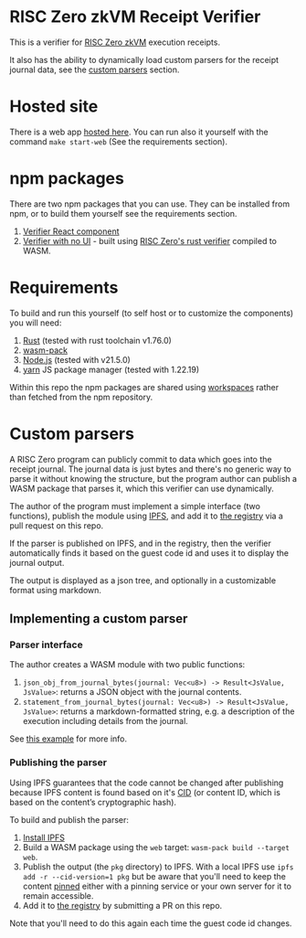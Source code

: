 # RISC Zero zkVM Receipt Verifier

This is a verifier for [RISC Zero zkVM](https://dev.risczero.com/api/zkvm/) execution receipts.

It also has the ability to dynamically load custom parsers for the receipt journal data, see the [custom parsers](#custom-parsers) section.


# Hosted site
There is a web app [hosted here](https://risc0.verify.eqtylab.io/). You can run also it yourself with the command `make start-web` (See the requirements section).


# npm packages
There are two npm packages that you can use. They can be installed from npm, or to build them yourself see the requirements section.

1. [Verifier React component](https://www.npmjs.com/package/@eqty/risc-zero-verifier-react)
2. [Verifier with no UI](https://www.npmjs.com/package/@eqty/risc-zero-verifier) - built using [RISC Zero's rust verifier](https://docs.rs/risc0-zkvm/0.20.1/risc0_zkvm/struct.Receipt.html#method.verify) compiled to WASM.


# Requirements
To build and run this yourself (to self host or to customize the components) you will need:

1. [Rust](https://www.rust-lang.org/) (tested with rust toolchain v1.76.0)
2. [wasm-pack](https://rustwasm.github.io/)
3. [Node.js](https://nodejs.org/en) (tested with v21.5.0)
4. [yarn](https://yarnpkg.com/) JS package manager (tested with 1.22.19)

Within this repo the npm packages are shared using [workspaces](https://yarnpkg.com/features/workspaces) rather than fetched from the npm repository.


# Custom parsers
A RISC Zero program can publicly commit to data which goes into the receipt journal. The journal data is just bytes and there's no generic way to parse it without knowing the structure, but the program author can publish a WASM package that parses it, which this verifier can use dynamically.

The author of the program must implement a simple interface (two functions), publish the module using 
[IPFS](https://ipfs.tech/), and add it to [the registry](https://github.com/eqtylab/risc-zero-verifier/blob/main/journal-parser-registry/) via a pull request on this repo. 

If the parser is published on IPFS, and in the registry, then the verifier automatically finds it based on the guest code id and uses it to display the journal output. 

The output is displayed as a json tree, and optionally in a customizable format using markdown.


## Implementing a custom parser

### Parser interface
The author creates a WASM module with two public functions:

1. `json_obj_from_journal_bytes(journal: Vec<u8>) -> Result<JsValue, JsValue>`: returns a JSON object with the journal contents.
2. `statement_from_journal_bytes(journal: Vec<u8>) -> Result<JsValue, JsValue>`: returns a markdown-formatted string, e.g. a description of the execution including details from the journal.

See [this example](https://github.com/eqtylab/risc-zero-verifier/blob/main/examples/password-checker/journal-parser/src/lib.rs) for more info.


### Publishing the parser
Using IPFS guarantees that the code cannot be changed after publishing because IPFS content is found based on it's [CID](https://docs.ipfs.tech/concepts/content-addressing/) (or content ID, which is based on the content’s cryptographic hash).

To build and publish the parser:
1. [Install IPFS](https://docs.ipfs.tech/install/command-line/#install-official-binary-distributions)
1. Build a WASM package using the `web` target: `wasm-pack build --target web`.
2. Publish the output (the `pkg` directory) to IPFS. With a local IPFS use `ipfs add -r --cid-version=1 pkg` but be aware that you'll need to keep the content [pinned](https://docs.ipfs.tech/concepts/persistence/) either with a pinning service or your own server for it to remain accessible.
3. Add it to [the registry](https://github.com/eqtylab/risc-zero-verifier/blob/main/journal-parser-registry/) by submitting a PR on this repo.

Note that you'll need to do this again each time the guest code id changes.
